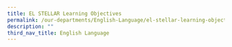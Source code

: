 ```yaml
---
title: EL STELLAR Learning Objectives
permalink: /our-departments/English-Language/el-stellar-learning-objectives/
description: ""
third_nav_title: English Language
---
```

